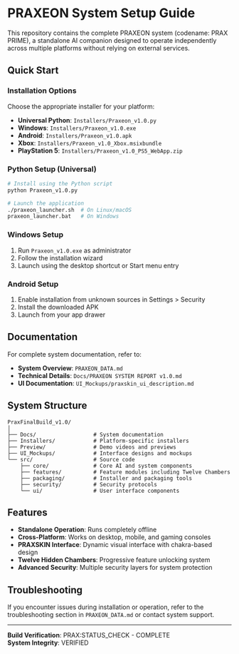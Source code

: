 # PRAXEON System Setup Guide

This repository contains the complete PRAXEON system (codename: PRAX PRIME), a standalone AI companion designed to operate independently across multiple platforms without relying on external services.

## Quick Start

### Installation Options

Choose the appropriate installer for your platform:

- **Universal Python**: `Installers/Praxeon_v1.0.py`
- **Windows**: `Installers/Praxeon_v1.0.exe`
- **Android**: `Installers/Praxeon_v1.0.apk`
- **Xbox**: `Installers/Praxeon_v1.0_Xbox.msixbundle`
- **PlayStation 5**: `Installers/Praxeon_v1.0_PS5_WebApp.zip`

### Python Setup (Universal)

```bash
# Install using the Python script
python Praxeon_v1.0.py

# Launch the application
./praxeon_launcher.sh  # On Linux/macOS
praxeon_launcher.bat   # On Windows
```

### Windows Setup

1. Run `Praxeon_v1.0.exe` as administrator
2. Follow the installation wizard
3. Launch using the desktop shortcut or Start menu entry

### Android Setup

1. Enable installation from unknown sources in Settings > Security
2. Install the downloaded APK
3. Launch from your app drawer

## Documentation

For complete system documentation, refer to:

- **System Overview**: `PRAXEON_DATA.md`
- **Technical Details**: `Docs/PRAXEON SYSTEM REPORT v1.0.md`
- **UI Documentation**: `UI_Mockups/praxskin_ui_description.md`

## System Structure

```
PraxFinalBuild_v1.0/
│
├── Docs/                  # System documentation
├── Installers/            # Platform-specific installers
├── Preview/               # Demo videos and previews
├── UI_Mockups/            # Interface designs and mockups
└── src/                   # Source code
    ├── core/              # Core AI and system components
    ├── features/          # Feature modules including Twelve Chambers
    ├── packaging/         # Installer and packaging tools
    ├── security/          # Security protocols
    └── ui/                # User interface components
```

## Features

- **Standalone Operation**: Runs completely offline
- **Cross-Platform**: Works on desktop, mobile, and gaming consoles
- **PRAXSKIN Interface**: Dynamic visual interface with chakra-based design
- **Twelve Hidden Chambers**: Progressive feature unlocking system
- **Advanced Security**: Multiple security layers for system protection

## Troubleshooting

If you encounter issues during installation or operation, refer to the troubleshooting section in `PRAXEON_DATA.md` or contact system support.

---

**Build Verification**: PRAX:STATUS_CHECK - COMPLETE  
**System Integrity**: VERIFIED
